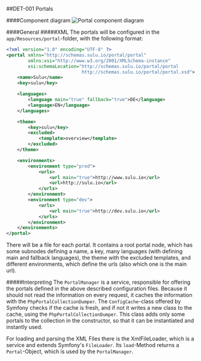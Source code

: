##DET-001 Portals

####Component diagram
![Portal component diagram](https://raw.github.com/massiveart/sulu-docs/master/detail-specification/images/PortalManager.png)

####General
#####XML
The portals will be configured in the `app/Resources/portal`-folder, with the following format:

```xml
<?xml version="1.0" encoding="UTF-8" ?>
<portal xmlns="http://schemas.sulu.io/portal/portal"
        xmlns:xsi="http://www.w3.org/2001/XMLSchema-instance"
        xsi:schemaLocation="http://schemas.sulu.io/portal/portal
                            http://schemas.sulu.io/portal/portal.xsd">
    <name>Sulu</name>
    <key>sulu</key>

    <languages>
        <language main="true" fallback="true">DE</language>
        <language>EN</language>
    </languages>

    <theme>
        <key>sulu</key>
        <excluded>
            <template>overview</template>
        </excluded>
    </theme>

    <environments>
        <environment type="prod">
            <urls>
                <url main="true">http://www.sulu.io</url>
                <url>http://sulu.io</url>
            </urls>
        </environment>
        <environment type="dev">
            <urls>
                <url main="true">http://dev.sulu.io</url>
            </urls>
        </environment>
    </environments>
</portal>
```
There will be a file for each portal. It contains a root portal node, which has some subnodes defining a name, a key, many languages (with defining main and fallback languages), the theme with the excluded templates, and different environments, which define the urls (also which one is the main url).

#####Interpreting
The `PortalManager` is a service, responsible for offering the portals defined in the above described configuration files. Because it should not read the information on every request, it caches the information with the `PhpPortalCollectionDumper`. The `ConfigCache`-class offered by Symfony checks if the cache is fresh, and if not it writes a new class to the cache, using the `PhpPortalCollectionDumper`.
This class adds only some portals to the collection in the constructor, so that it can be instantiated and instantly used.  

For loading and parsing the XML Files there is the XmlFileLoader, which is a service and extends Symfony's `FileLoader`. Its `load`-Method returns a `Portal`-Object, which is used by the `PortalManager`.
